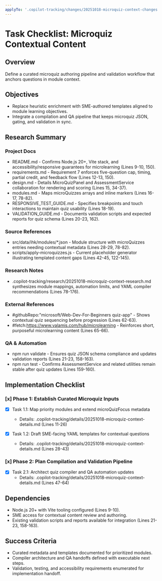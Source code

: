 ```yaml
---
applyTo: '.copilot-tracking/changes/20251018-microquiz-context-changes.md'
---
```


<!-- markdownlint-disable-file -->

# Task Checklist: Microquiz Contextual Content

## Overview

Define a curated microquiz authoring pipeline and validation workflow that anchors questions in module context.

## Objectives

- Replace heuristic enrichment with SME-authored templates aligned to module learning objectives.
- Integrate a compilation and QA pipeline that keeps microquiz JSON, gating, and validation in sync.

## Research Summary

### Project Docs

- README.md - Confirms Node.js 20+, Vite stack, and accessibility/responsive guarantees for microlearning (Lines 9-10, 150).
- requirements.md - Requirement 7 enforces five-question cap, timing, partial credit, and feedback flow (Lines 12-13, 150).
- design.md - Details MicroQuizPanel and AssessmentService collaboration for rendering and scoring (Lines 15, 34-37).
- modules.md - Maps microQuizzes arrays and inline <!-- micro-quiz:id --> markers (Lines 16-17, 78-82).
- RESPONSIVE_TEST_GUIDE.md - Specifies breakpoints and touch interactions to maintain quiz usability (Lines 18-19).
- VALIDATION_GUIDE.md - Documents validation scripts and expected reports for quiz schema (Lines 20-23, 162).

### Source References

- src/data/ihk/modules/*.json - Module structure with microQuizzes entries needing contextual metadata (Lines 28-29, 78-82).
- scripts/apply-microquizzes.js - Current placeholder generator illustrating templated content gaps (Lines 42-45, 122-145).

### Research Notes

- .copilot-tracking/research/20251018-microquiz-context-research.md synthesizes module mappings, automation limits, and YAML compiler recommendations (Lines 78-176).

### External References

- #githubRepo:"microsoft/Web-Dev-For-Beginners quiz-app" - Shows contextual quiz sequencing before progression (Lines 62-63).
- #fetch:https://www.valamis.com/hub/microlearning - Reinforces short, purposeful microlearning content (Lines 65-66).

### QA & Automation

- npm run validate - Ensures quiz JSON schema compliance and updates validation reports (Lines 21-23, 158-163).
- npm run test - Confirms AssessmentService and related utilities remain stable after quiz updates (Lines 159-160).

## Implementation Checklist

### [x] Phase 1: Establish Curated Microquiz Inputs

- [x] Task 1.1: Map priority modules and extend microQuizFocus metadata
  - Details: .copilot-tracking/details/20251018-microquiz-context-details.md (Lines 11-26)

- [x] Task 1.2: Draft SME-facing YAML templates for contextual questions
  - Details: .copilot-tracking/details/20251018-microquiz-context-details.md (Lines 28-43)
### [x] Phase 2: Plan Compilation and Validation Pipeline

- [x] Task 2.1: Architect quiz compiler and QA automation updates
  - Details: .copilot-tracking/details/20251018-microquiz-context-details.md (Lines 47-64)
## Dependencies

- Node.js 20+ with Vite tooling configured (Lines 9-10).
- SME access for contextual content review and authoring.
- Existing validation scripts and reports available for integration (Lines 21-23, 158-163).

## Success Criteria

- Curated metadata and templates documented for prioritized modules.
- Compiler architecture and QA handoffs defined with executable next steps.
- Validation, testing, and accessibility requirements enumerated for implementation handoff.
